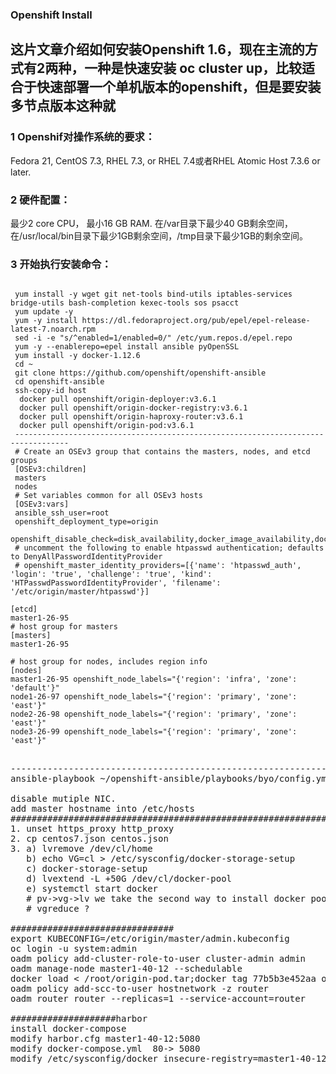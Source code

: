 ### Openshift Install

这片文章介绍如何安装Openshift 1.6，现在主流的方式有2两种，一种是快速安装 oc cluster up，比较适合于快速部署一个单机版本的openshift，但是要安装多节点版本这种就
---
### 1 Openshif对操作系统的要求：
Fedora 21, CentOS 7.3, RHEL 7.3, or RHEL 7.4或者RHEL Atomic Host 7.3.6 or later.

### 2 硬件配置：
最少2 core CPU， 最小16 GB RAM. 在/var目录下最少40 GB剩余空间，在/usr/local/bin目录下最少1GB剩余空间，/tmp目录下最少1GB的剩余空间。

### 3 开始执行安装命令：
<pre><code>
 yum install -y wget git net-tools bind-utils iptables-services bridge-utils bash-completion kexec-tools sos psacct
 yum update -y 
 yum -y install https://dl.fedoraproject.org/pub/epel/epel-release-latest-7.noarch.rpm 
 sed -i -e "s/^enabled=1/enabled=0/" /etc/yum.repos.d/epel.repo
 yum -y --enablerepo=epel install ansible pyOpenSSL
 yum install -y docker-1.12.6
 cd ~
 git clone https://github.com/openshift/openshift-ansible
 cd openshift-ansible
 ssh-copy-id host
  docker pull openshift/origin-deployer:v3.6.1 
  docker pull openshift/origin-docker-registry:v3.6.1
  docker pull openshift/origin-haproxy-router:v3.6.1
  docker pull openshift/origin-pod:v3.6.1
 ---------------------------------------------------------------------------------- 
 # Create an OSEv3 group that contains the masters, nodes, and etcd groups
 [OSEv3:children]
 masters
 nodes
 # Set variables common for all OSEv3 hosts
 [OSEv3:vars]
 ansible_ssh_user=root
 openshift_deployment_type=origin
 openshift_disable_check=disk_availability,docker_image_availability,docker_storage
 # uncomment the following to enable htpasswd authentication; defaults to DenyAllPasswordIdentityProvider
 # openshift_master_identity_providers=[{'name': 'htpasswd_auth', 'login': 'true', 'challenge': 'true', 'kind':  'HTPasswdPasswordIdentityProvider', 'filename': '/etc/origin/master/htpasswd'}]
	
[etcd]
master1-26-95
# host group for masters
[masters]
master1-26-95

# host group for nodes, includes region info
[nodes]
master1-26-95 openshift_node_labels="{'region': 'infra', 'zone': 'default'}"
node1-26-97 openshift_node_labels="{'region': 'primary', 'zone': 'east'}"
node2-26-98 openshift_node_labels="{'region': 'primary', 'zone': 'east'}"
node3-26-99 openshift_node_labels="{'region': 'primary', 'zone': 'east'}"
<pre></code>
----------------------------------------------------------------------------------
ansible-playbook ~/openshift-ansible/playbooks/byo/config.yml

disable mutiple NIC.
add master hostname into /etc/hosts
##################################################################################
1. unset https_proxy http_proxy
2. cp centos7.json centos.json
3. a) lvremove /dev/cl/home
   b) echo VG=cl > /etc/sysconfig/docker-storage-setup
   c) docker-storage-setup
   d) lvextend -L +50G /dev/cl/docker-pool
   e) systemctl start docker
   # pv->vg->lv we take the second way to install docker pool
   # vgreduce ?

###############################
export KUBECONFIG=/etc/origin/master/admin.kubeconfig
oc login -u system:admin
oadm policy add-cluster-role-to-user cluster-admin admin
oadm manage-node master1-40-12 --schedulable
docker load < /root/origin-pod.tar;docker tag 77b5b3e452aa openshift/origin-pod:v3.6.1;docker load < /root/origin-deployer.tar;docker tag 90fbedb07cc9 openshift/origin-deployer:v3.6.1
oadm policy add-scc-to-user hostnetwork -z router
oadm router router --replicas=1 --service-account=router

####################harbor
install docker-compose
modify harbor.cfg master1-40-12:5080 
modify docker-compose.yml  80-> 5080
modify /etc/sysconfig/docker insecure-registry=master1-40-12:5080



